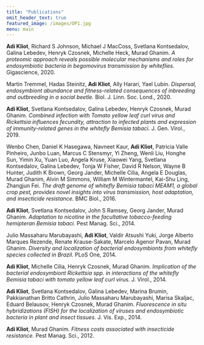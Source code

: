 ```yaml
---
title: "Publications"
omit_header_text: true
featured_image: /images/OP1.jpg
menu: main
---
```


**Adi Kliot**, Richard S Johnson, Michael J MacCoss, Svetlana Kontsedalov, Galina Lebedev, Henryk Czosnek, Michelle Heck, Murad Ghanim. *A proteomic approach reveals possible molecular mechanisms and roles for endosymbiotic bacteria in begomovirus transmission by whiteflies.* Gigascience, 2020.

Martin Tremmel, Hadas Steinitz, **Adi Kliot**, Ally Harari, Yael Lubin. *Dispersal, endosymbiont abundance and fitness-related consequences of inbreeding and outbreeding in a social beetle.* Biol. J. Linn. Soc. Lond., 2020.

**Adi Kliot**, Svetlana Kontsedalov, Galina Lebedev, Henryk Czosnek, Murad Ghanim. *Combined infection with Tomato yellow leaf curl virus and Rickettsia influences fecundity, attraction to infected plants and expression of immunity-related genes in the whitefly Bemisia tabaci.* J. Gen. Virol., 2019.

Wenbo Chen, Daniel K Hasegawa, Navneet Kaur, **Adi Kliot**, Patricia Valle Pinheiro, Junbo Luan, Marcus C Stensmyr, Yi Zheng, Wenli Liu, Honghe Sun, Yimin Xu, Yuan Luo, Angela Kruse, Xiaowei Yang, Svetlana Kontsedalov, Galina Lebedev, Tonja W Fisher, David R Nelson, Wayne B Hunter, Judith K Brown, Georg Jander, Michelle Cilia, Angela E Douglas, Murad Ghanim, Alvin M Simmons, William M Wintermantel, Kai-Shu Ling, Zhangjun Fei. *The draft genome of whitefly Bemisia tabaci MEAM1, a global crop pest, provides novel insights into virus transmission, host adaptation, and insecticide resistance.* BMC Biol., 2016.

**Adi Kliot**, Svetlana Kontsedalov, John S Ramsey, Georg Jander, Murad Ghanim. *Adaptation to nicotine in the facultative tobacco-feeding hemipteran Bemisia tabaci.* Pest Manag. Sci., 2014.

Julio Massaharu Marubayashi, **Adi Kliot**, Valdir Atsushi Yuki, Jorge Alberto Marques Rezende, Renate Krause-Sakate, Marcelo Agenor Pavan, Murad Ghanim. *Diversity and localization of bacterial endosymbionts from whitefly species collected in Brazil.* PLoS One, 2014.

**Adi Kliot**, Michelle Cilia, Henryk Czosnek, Murad Ghanim. *Implication of the bacterial endosymbiont Rickettsia spp. in interactions of the whitefly Bemisia tabaci with tomato yellow leaf curl virus.* J. Virol., 2014.

**Adi Kliot**, Svetlana Kontsedalov, Galina Lebedev, Marina Brumin, Pakkianathan Britto Cathrin, Julio Massaharu Marubayashi, Marisa Skaljac, Eduard Belausov, Henryk Czosnek, Murad Ghanim. *Fluorescence in situ hybridizations (FISH) for the localization of viruses and endosymbiotic bacteria in plant and insect tissues.* J. Vis. Exp., 2014.

**Adi Kliot**, Murad Ghanim. *Fitness costs associated with insecticide resistance.* Pest Manag. Sci., 2012.
